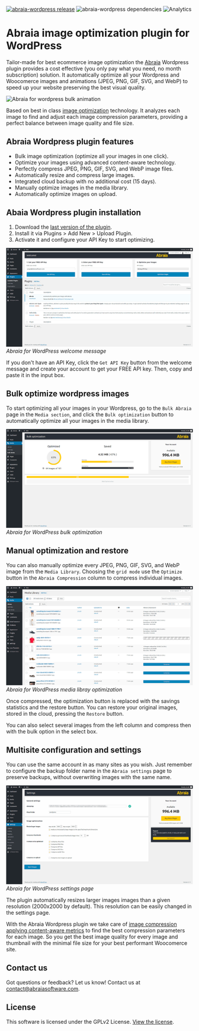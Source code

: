 <!--
  Title: Bulk optimize images with Abraia WordPress plugin
  Description: Built for performant ecommerce images, seamlessly optimize your images with the best quality and minimum file size.
  Author: Abraia Software
  -->

[![abraia-wordpress release](https://img.shields.io/github/release/abraia/abraia-wordpress.svg)](https://github.com/abraia/abraia-wordpress/releases)
![abraia-wordpress dependencies](https://img.shields.io/librariesio/github/abraia/abraia-wordpress.svg)
![Analytics](https://ga-beacon.appspot.com/UA-108018608-1/github/wordpress?pixel)

# Abraia image optimization plugin for WordPress

Tailor-made for best ecommerce image optimization the [Abraia](https://abraia.me) Wordpress plugin provides a cost effective (you only pay what you need, no month subscription) solution. It automatically optimize all your Wordpress and Woocomerce images and animations (JPEG, PNG, GIF, SVG, and WebP) to speed up your website preserving the best visual quality.

![Abraia for wordpress bulk animation](https://abraia.me/wordpress/abraia-bulk-optimize-images-wordpress.gif)

Based on best in class [image optimization](https://abraia.me/docs/image-optimization/) technology. It analyzes each image to find and adjust each image compression parameters, providing a perfect balance between image quality and file size.

## Abraia Wordpress plugin features

- Bulk image optimization (optimize all your images in one click).
- Optimize your images using advanced content-aware technology.
- Perfectly compress JPEG, PNG, GIF, SVG, and WebP image files.
- Automatically resize and compress large images.
- Integrated cloud backup with no additional cost (15 days).
- Manually optimize images in the media library.
- Automatically optimize images on upload.

## Abaia Wordpress plugin installation

1. Download the [last version of the plugin](https://github.com/abraia/abraia-wordpress/archive/v1.0.zip).
2. Install it via Plugins > Add New > Upload Plugin.
3. Activate it and configure your API Key to start optimizing.

![Abraia for wordpress plugin API Key configuration](.wordpress-org/screenshot-1.png)
*Abraia for WordPress welcome message*

If you don't have an API Key, click the `Get API Key` button from the welcome message and create your account to get your FREE API key. Then, copy and paste it in the input box.

## Bulk optimize wordpress images

To start optimizing all your images in your Wordpress, go to the
`Bulk Abraia` page in the `Media section`, and click the `Bulk optimization` button to automatically optimize all your images in the media library.

![Abraia for wordpress plugin working on bulk mode](.wordpress-org/screenshot-2.png)
*Abraia for WordPress bulk optimization*

## Manual optimization and restore

You can also manually optimize every JPEG, PNG, GIF, SVG, and WebP image from the `Media Library`. Choosing the `grid mode` use the `Optimize` button in the `Abraia Compression` column to compress individual images.

![Abraia for wordpress plugin working on media library](.wordpress-org/screenshot-3.png)
*Abraia for WordPress media libray optimization*

Once compressed, the optimization button is replaced with the savings statistics and the restore button. You can restore your original images, stored in the cloud, pressing the `Restore` button.

You can also select several images from the left column and compress then with the bulk option in the select box.

## Multisite configuration and settings

You can use the same account in as many sites as you wish. Just remember to configure the backup folder name in the `Abraia settings` page to preserve backups, without overwriting images with the same name.

![Abraia for wordpress plugin settings page](.wordpress-org/screenshot-4.png)
*Abraia for WordPress settings page*

The plugin automatically resizes larger images images than a given resolution (2000x2000 by default). This resolution can be easily changed in the settings page.

With the Abraia Wordpress plugin we take care of [image compression applying content-aware metrics](https://abraia.me/compressor/) to find the best compression parameters for each image. So you get the best image quality for every image and thumbnail with the minimal file size for your best performant Woocomerce site.

## Contact us

Got questions or feedback? Let us know! Contact us at [contact@abraiasoftware.com](mailto:contact@abraiasoftware.com).

## License

This software is licensed under the GPLv2 License. [View the license](LICENSE).
